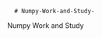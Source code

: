       # Numpy-Work-and-Study-
Numpy Work and Study 
                
                
                                  
                                  
                                                  
                                                                                                      
                                                                                                                                      
                                                     
           
                                     
                                                     
                    
           
                  
